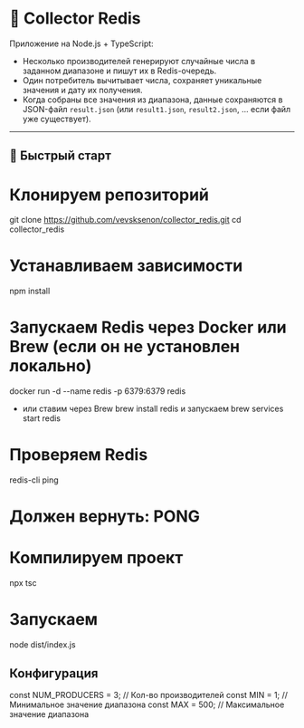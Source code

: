 # 🧠 Collector Redis

Приложение на Node.js + TypeScript:

- Несколько производителей генерируют случайные числа в заданном диапазоне и пишут их в Redis-очередь.
- Один потребитель вычитывает числа, сохраняет уникальные значения и дату их получения.
- Когда собраны все значения из диапазона, данные сохраняются в JSON-файл `result.json` (или `result1.json`, `result2.json`, ... если файл уже существует).

---

## 🚀 Быстрый старт

# Клонируем репозиторий
git clone https://github.com/vevsksenon/collector_redis.git
cd collector_redis

# Устанавливаем зависимости
npm install

# Запускаем Redis через Docker или Brew (если он не установлен локально)
docker run -d --name redis -p 6379:6379 redis
- или ставим через Brew
brew install redis
и запускаем
brew services start redis

# Проверяем Redis
redis-cli ping
# Должен вернуть: PONG

# Компилируем проект
npx tsc

# Запускаем
node dist/index.js

## Конфигурация 

const NUM_PRODUCERS = 3; // Кол-во производителей
const MIN = 1;           // Минимальное значение диапазона
const MAX = 500;         // Максимальное значение диапазона
